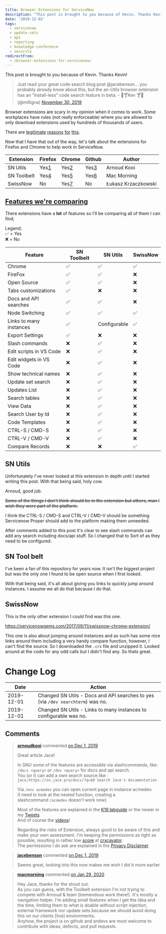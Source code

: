```yaml
---
title: Browser Extensions for ServiceNow
description: "This post is brought to you because of Kevin. Thanks Kevin!\r\n\r\n> Just read your great code search blog post @jacebenson... you probably already know about th..."
date: '2019-12-02'
tags:
  - servicenow
  - update-sets
  - api
  - reporting
  - knowledge-conference
  - security
redirectFrom:
  - /browser-extensions-for-servicenow/
---
```


<!--StartFragment-->

This post is brought to you because of Kevin. Thanks Kevin!

> Just read your great code search blog post @jacebenson... you probably already know about this, but the an-Utils browser extension has an “install-less” code search feature in beta. - 🍹🍸Kev 🍸🍹 (@milligna) <a href="https://twitter.com/milligna/status/1200668500597055489?ref_src=twsrc%5Etfw">November 30, 2019</a>


Browser extensions are scary in my opinion when it comes to work. Some workplaces have rules (not really enforceable) where you are allowed to only download extensions used by hundreds of thousands of users.

There are [legitimate](https://www.kaspersky.com/blog/browser-extensions-security/20886/) [reasons](https://www.digitaltrends.com/news/popular-browser-extensions-are-selling-your-data/) [for](https://www.washingtonpost.com/technology/2019/07/18/i-found-your-data-its-sale/) [this](https://www.howtogeek.com/188346/why-browser-extensions-can-be-dangerous-and-how-to-protect-yourself/).

Now that I have that out of the way, let's talk about the extensions for Firefox and Chrome to help work in ServiceNow.

| Extension   | Firefox                                                                   | Chrome                                                                                                       | Github                                                 | Author              |
| ----------- | ------------------------------------------------------------------------- | ------------------------------------------------------------------------------------------------------------ | ------------------------------------------------------ | ------------------- |
| SN Utils    | Yes[1](https://addons.mozilla.org/en-US/firefox/addon/servicenow-utils2/) | Yes[2](https://chrome.google.com/webstore/detail/sn-utils-tools-for-servic/jgaodbdddndbaijmcljdbglhpdhnjobg) | Yes[3](https://github.com/arnoudkooi/ServiceNow-Utils) | Arnoud Kooi         |
| SN Toolbelt | Yes[4](https://addons.mozilla.org/en-US/firefox/addon/snow-tool-belt)     | Yes[5](https://chrome.google.com/webstore/detail/servicenow-tool-belt/jflcifhpkilfaomlnikfaaccmpidkmln)      | Yes[6](https://github.com/macmorning/snowtools-webext) | Mac Morning         |
| SwissNow    | No                                                                        | Yes[7](https://chrome.google.com/webstore/detail/swissnow-servicenow-toolb/jneeammdkdmlfgidcacmjmbijdmkdbjm) | No                                                     | Łukasz Krzaczkowski |

## [Features we're comparing](https://jace.pro/post/2019-11-30-browser-extensions-review/#features-were-comparing)

There extensions have a **lot** of features so I'll be comparing all of them I can find;

Legend;\
✅ = Yes\
❌ = No

| Feature                 | SN Toolbelt | SN Utils     | SwissNow |
| ----------------------- | ----------- | ------------ | -------- |
| Chrome                  | ✅           | ✅            | ✅        |
| FireFox                 | ✅           | ✅            | ❌        |
| Open Source             | ✅           | ✅            | ❌        |
| Tabs customizations     | ✅           | ❌            | ❌        |
| Docs and API searches   | ✅           | ✅            | ❌        |
| Node Switching          | ✅           | ✅            | ✅        |
| Links to many instances | ✅           | Configurable | ✅        |
| Export Settings         | ✅           | ❌            | ❌        |
| Slash commands          | ❌           | ✅            | ❌        |
| Edit scripts in VS Code | ❌           | ✅            | ❌        |
| Edit widgets in VS Code | ❌           | ✅            | ❌        |
| Show technical names    | ❌           | ✅            | ❌        |
| Update set search       | ❌           | ✅            | ❌        |
| Updates List            | ❌           | ✅            | ❌        |
| Search tables           | ❌           | ✅            | ❌        |
| View Data               | ❌           | ✅            | ❌        |
| Search User by Id       | ❌           | ✅            | ❌        |
| Code Templates          | ❌           | ✅            | ❌        |
| CTRL-S / CMD-S          | ❌           | ✅            | ❌        |
| CTRL-V / CMD-V          | ❌           | ✅            | ❌        |
| Compare Records         | ❌           | ❌            | ✅        |

## SN Utils

Unfortunately I've never looked at this extension in depth until I started writing this post. With that being said, holy cow.

Arnoud, good job.

~~Some of the things I don't think should be in the extension but others, man I wish they were part of the platform.~~

I think the CTRL-S / CMD-S and CTRL-V / CMD-V should be something Servicenow Proper should add to the platform making them unneeded.

After comments added to this post it's clear to see slash commands can add any search including docs/api stuff. So I changed that to Sort of as they need to be configured.

## SN Tool belt

I've been a fan of this repository for years now. It isn't the biggest project but was the only one I found to be open source when I first looked.

With that being said, it's all about giving you links to quickly jump around instances. I assume we all do that because I do that.

## SwissNow

This is the only other extension I could find was this one.

<https://servicenowgems.com/2017/09/11/swissnow-chrome-extension/>

This one is also about jumping around instances and as such has some nice links around them including a very handy compare function, however, I can't find the source. So I downloaded the `.crx` file and unzipped it. Looked around at the code for any odd calls but I didn't find any. So thats great.

# Change Log

| Date       | Action                                                                          |
| ---------- | ------------------------------------------------------------------------------- |
| 2019-12-01 | Changed SN Utils - Docs and API searches to yes (via `/dev searchterm`) was no. |
| 2019-12-01 | Changed SN Utils - Links to many instances to configurable was no.              |

<!--EndFragment-->

## Comments

> <!--StartFragment-->
>
> **[arnoudkooi](https://github.com/arnoudkooi)** commented [on Dec 1, 2019](https://github.com/jacebenson/jace.pro/issues/145#issuecomment-560152659)
>
> Great article Jace!
>
> In SNU some of the features are accessible via slashcommands, like:\
> `/docs <query>` or `/dev <query>` for docs and api search.\
> You (or I) can add a own search source like :\
> `jace;https://sn.jace.pro/docs/?q=$0 Search Jace's documentation`
>
> Via `/env acmedev` you can open current page in instance acmedev.\
> (I need to look at the nested function, creating a slashcommand `/acmedev` doesn't work now)
>
> Most of the features are explained in the [K19 labguide](https://developer.servicenow.com/app.do#!/event/knowledge19/CCW0844) or the newer in my [Tweets](https://twitter.com/sn_utils)\
> And of course the [videos](https://www.youtube.com/channel/UCtr-9_HAEAPmcDRQSyKNzxg)!
>
> Regarding the risks of Extension, always good to be aware of this and make your own assessment. I'm keeping the permissions as tight as possible, resulting in rather low [score](https://crxcavator.io/report/jgaodbdddndbaijmcljdbglhpdhnjobg/3.5.8.0/) at [crxcavator](https://crxcavator.io/).\
> The permissions I do ask are explained in the [Privacy Disclaimer](https://github.com/arnoudkooi/ServiceNow-Utils/blob/master/PRIVACY.md)
>
> <!--EndFragment-->



> <!--StartFragment-->
>
> **[jacebenson](https://github.com/jacebenson)** commented [on Dec 1, 2019](https://github.com/jacebenson/jace.pro/issues/145#issuecomment-560163606)
>
> Seems great, looking into this now makes me wish I did it more earlier.
>
> <!--EndFragment-->



> <!--StartFragment-->
>
> <!--StartFragment-->
>
> **[macmorning](https://github.com/macmorning)** commented [on Jan 29, 2020](https://github.com/jacebenson/jace.pro/issues/145#issuecomment-579850847)
>
> <!--EndFragment-->
>
> Hey Jace, thanks for the shout out.\
> As you can guess, with the Toolbelt extension I'm not trying to compete with Arnoud & team (tremendous work there!). It's mostly a navigation helper. I'm adding small features when I get the idea and the time, limiting them to what is doable without script injection, external framework nor update sets because we should avoid doing this on our clients \[live] environments.\
> Anyhow, the project is on github and sndevs are most welcome to contribute with ideas, defects, and pull requests.
>
> <!--EndFragment-->